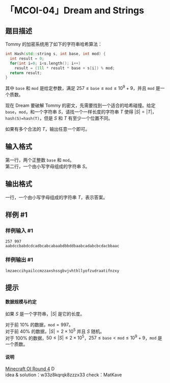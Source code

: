# 「MCOI-04」Dream and Strings

## 题目描述

Tommy 的加密系统用了如下的字符串哈希算法：

```cpp
int Hash(std::string s, int base, int mod) {
  int result = 0;
  for(int i=0; i<s.length(); i++)
    result = (1ll * result * base + s[i]) % mod;
  return result;
}
```

其中 $\texttt{base}$ 和 $\texttt{mod}$ 是给定参数，满足 $257\le\texttt{base}\le\texttt{mod}\le10^9+9$，并且 $\texttt{mod}$ 是一个质数。

现在 Dream 要破解 Tommy 的密文，先需要找到一个适合的哈希碰撞。给定 $\texttt{base}$，$\texttt{mod}$，和一个字符串 $S$，请找一个一样长度的字符串 $T$ 使得 $|S|=|T|$，$\texttt{hash(S)=hash(T)}$，但是 $S$ 和 $T$ 有至少一个位置不同。

如果有多个合法的 $T$，输出任意一个即可。

## 输入格式

第一行，两个正整数 $\texttt{base}$ 和 $\texttt{mod}$。  
第二行，一个由小写字母组成的字符串 $S$。

## 输出格式

一行，一个由小写字母组成的字符串 $T$，表示答案。

## 样例 #1

### 样例输入 #1
```
257 997
aabdccbabdcdcadbcabcabaabdbbddbaabcadabcbcdacbbaac
```

### 样例输出 #1

```
lmzaeccihyailccmzzaxshssgbvjvhthllyofzudraatifnzxy
```

## 提示

#### 数据规模与约定

如果 $S$ 是一个字符串，$|S|$ 是它的长度。 

对于前 $10\%$ 的数据，$\texttt{mod}=997$。  
对于前 $40\%$ 的数据，$|S|=2\times10^5$ 并且 $S$ 随机。  
对于 $100\%$ 的数据，$50\le|S|\le2\times10^5$，$257\le\texttt{base}<\texttt{mod}\le10^9+9$，$\texttt{mod}$ 是一个质数。

#### 说明

[Minecraft OI Round 4](https://www.luogu.com.cn/contest/33344) D          
idea & solution：w33z8kqrqk8zzzx33 check：MatKave
